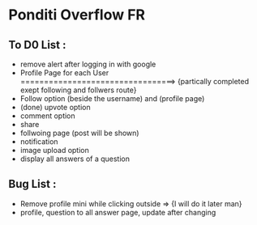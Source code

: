 # Ponditi Overflow FR

## To D0 List :

- remove alert after logging in with google
- Profile Page for each User =================================> {partically completed exept following and follwers route}
- Follow option (beside the username) and (profile page)
- (done) upvote option
- comment option
- share
- follwoing page (post will be shown)
- notification
- image upload option
- display all answers of a question

## Bug List :

- Remove profile mini while clicking outside => {I will do it later man}
- profile, question to all answer page, update after changing
